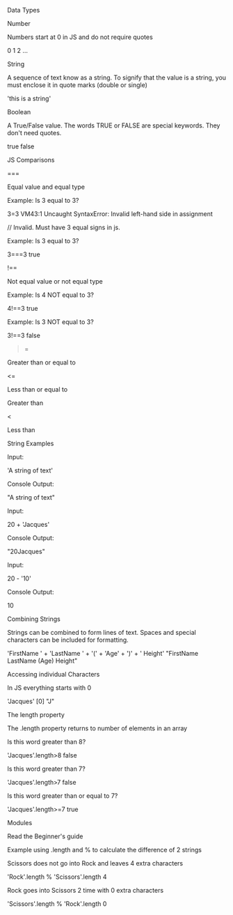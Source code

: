 Data Types

Number

Numbers start at 0 in JS and do not require quotes

0
1
2
...

String

A sequence of text know as a string. To signify that the value is a string, you must enclose it in quote marks (double or single)

'this is a string'

Boolean

A True/False value. The words TRUE or FALSE are special keywords. They don't need quotes.

true
false

JS Comparisons

===

Equal value and equal type

Example: Is 3 equal to 3?

3=3
VM43:1 Uncaught SyntaxError: Invalid left-hand side in assignment

// Invalid. Must have 3 equal signs in js.

Example: Is 3 equal to 3?

3===3
true

!==

Not equal value or not equal type

Example: Is 4 NOT equal to 3?

4!==3
true

Example: Is 3 NOT equal to 3?

3!==3
false

>=

Greater than or equal to

<=

Less than or equal to

>

Greater than

<

Less than

String Examples

Input:

'A string of text'

Console Output:

"A string of text"

Input:

20 + 'Jacques'

Console Output:

"20Jacques"

Input:

20 - '10'

Console Output:

10

Combining Strings

Strings can be combined to form lines of text. Spaces and special characters can be included for formatting.

'FirstName ' + 'LastName ' + '(' + 'Age' + ')' + ' Height'
"FirstName LastName (Age) Height"

Accessing individual Characters

In JS everything starts with 0

'Jacques' [0]
"J"

The length property

The .length property returns to number of elements in an array

Is this word greater than 8?

'Jacques'.length>8
false

Is this word greater than 7?

'Jacques'.length>7
false

Is this word greater than or equal to 7?

'Jacques'.length>=7
true

Modules

Read the Beginner's guide

Example using .length and % to calculate the difference of 2 strings

Scissors does not go into Rock and leaves 4 extra characters

'Rock'.length % 'Scissors'.length
4

Rock goes into Scissors 2 time with 0 extra characters

'Scissors'.length % 'Rock'.length
0